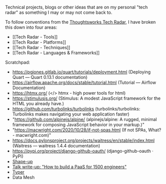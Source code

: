 Technical projects, blogs or other ideas that are on my personal "tech radar" as something I may or may not come back to.

To follow conventions from the [Thoughtsworks Tech Radar](https://www.thoughtworks.com/en-gb/radar), I have broken this down into four areas:

- [[Tech Radar - Tools]]
- [[Tech Radar - Platforms]]
- [[Tech Radar - Techniques]]
- [[Tech Radar - Languages & Frameworks]]

Scratchpad:

- https://pgjones.gitlab.io/quart/tutorials/deployment.html (Deploying Quart — Quart 0.13.1 documentation)
- https://airflow.apache.org/docs/stable/tutorial.html (Tutorial — Airflow Documentation)
- https://htmx.org/ (</> htmx - high power tools for html)
- https://stimulusjs.org/ (Stimulus: A modest JavaScript framework for the HTML you already have.)
- https://github.com/turbolinks/turbolinks (turbolinks/turbolinks: Turbolinks makes navigating your web application faster)
- "https://github.com/alpinejs/alpine/ (alpinejs/alpine: A rugged, minimal framework for composing JavaScript behavior in your markup.)"
- "https://macwright.com/2020/10/28/if-not-spas.html (If not SPAs, What? - macwright.com)"
- https://docs.pylonsproject.org/projects/waitress/en/stable/index.html (Waitress — waitress 1.4.4 documentation)
- https://pypi.org/project/django-github-oauth/ (django-github-oauth · PyPI)
- [Shape-up](https://basecamp.com/shapeup/shape-up.pdf)
- [Talk write-up: "How to build a PaaS for 1500 engineers"](https://srvaroa.github.io/paas/infrastructure/platform/kubernetes/cloud/2020/01/02/talk-how-to-build-a-paas-for-1500-engineers.html)
- [Typer](https://typer.tiangolo.com/)
- Data Mesh

